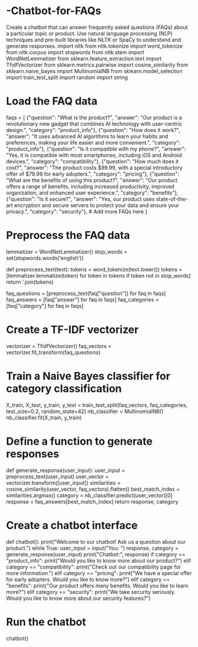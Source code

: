 # -Chatbot-for-FAQs
Create a chatbot that can answer frequently asked  questions (FAQs) about a particular topic or product.  Use natural language processing (NLP) techniques and  pre-built libraries like NLTK or SpaCy to understand and  generate responses.
import nltk
from nltk.tokenize import word_tokenize
from nltk.corpus import stopwords
from nltk.stem import WordNetLemmatizer
from sklearn.feature_extraction.text import TfidfVectorizer
from sklearn.metrics.pairwise import cosine_similarity
from sklearn.naive_bayes import MultinomialNB
from sklearn.model_selection import train_test_split
import random
import string

# Load the FAQ data
faqs = [
    {"question": "What is the product?", "answer": "Our product is a revolutionary new gadget that combines AI technology with user-centric design.", "category": "product_info"},
    {"question": "How does it work?", "answer": "It uses advanced AI algorithms to learn your habits and preferences, making your life easier and more convenient.", "category": "product_info"},
    {"question": "Is it compatible with my phone?", "answer": "Yes, it is compatible with most smartphones, including iOS and Android devices.", "category": "compatibility"},
    {"question": "How much does it cost?", "answer": "The product costs $99.99, with a special introductory offer of $79.99 for early adopters.", "category": "pricing"},
    {"question": "What are the benefits of using this product?", "answer": "Our product offers a range of benefits, including increased productivity, improved organization, and enhanced user experience.", "category": "benefits"},
    {"question": "Is it secure?", "answer": "Yes, our product uses state-of-the-art encryption and secure servers to protect your data and ensure your privacy.", "category": "security"},
    # Add more FAQs here
]

# Preprocess the FAQ data
lemmatizer = WordNetLemmatizer()
stop_words = set(stopwords.words('english'))

def preprocess_text(text):
    tokens = word_tokenize(text.lower())
    tokens = [lemmatizer.lemmatize(token) for token in tokens if token not in stop_words]
    return '.join(tokens)

faq_questions = [preprocess_text(faq["question"]) for faq in faqs]
faq_answers = [faq["answer"] for faq in faqs]
faq_categories = [faq["category"] for faq in faqs]

# Create a TF-IDF vectorizer
vectorizer = TfidfVectorizer()
faq_vectors = vectorizer.fit_transform(faq_questions)

# Train a Naive Bayes classifier for category classification
X_train, X_test, y_train, y_test = train_test_split(faq_vectors, faq_categories, test_size=0.2, random_state=42)
nb_classifier = MultinomialNB()
nb_classifier.fit(X_train, y_train)

# Define a function to generate responses
def generate_response(user_input):
    user_input = preprocess_text(user_input)
    user_vector = vectorizer.transform([user_input])
    similarities = cosine_similarity(user_vector, faq_vectors).flatten()
    best_match_index = similarities.argmax()
    category = nb_classifier.predict(user_vector)[0]
    response = faq_answers[best_match_index]
    return response, category

# Create a chatbot interface
def chatbot():
    print("Welcome to our chatbot! Ask us a question about our product.")
    while True:
        user_input = input("You: ")
        response, category = generate_response(user_input)
        print("Chatbot:", response)
        if category == "product_info":
            print("Would you like to know more about our product?")
        elif category == "compatibility":
            print("Check out our compatibility page for more information.")
        elif category == "pricing":
            print("We have a special offer for early adopters. Would you like to know more?")
        elif category == "benefits":
            print("Our product offers many benefits. Would you like to learn more?")
        elif category == "security":
            print("We take security seriously. Would you like to know more about our security features?")

# Run the chatbot
chatbot()
